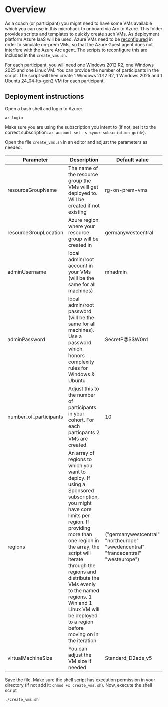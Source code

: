 # Overview
As a coach (or participant) you might need to have some VMs available which you can use in this microhack to onboard via Arc to Azure. This folder provides scripts and templates to quickly create such VMs. As deployment platform Azure IaaS will be used. Azure VMs need to be [reconfigured](https://learn.microsoft.com/en-us/azure/azure-arc/servers/plan-evaluate-on-azure-virtual-machine) in order to simulate on-prem VMs, so that the Azure Guest agent does not interfere with the Azure Arc agent. The scripts to reconfigure this are included in the ```create_vms.sh```. 

For each participant, you will need one Windows 2012 R2, one Windows 2025 and one Linux VM. You can provide the number of participants in the script. The script will then create 1 Windows 2012 R2, 1 Windows 2025 and 1 Ubuntu 24_04-lts-gen2 VM for each participant. 

## Deployment instructions
Open a bash shell and login to Azure:
```shell
az login
```
Make sure you are using the subscription you intent to (if not, set it to the correct subscription: ```az account set -s <your-subscription-guid>```).

Open the file ```create_vms.sh``` in an editor and adjust the parameters as needed.

|Parameter        |Description    |Default value    |
|-----------------      |---------------|------------|
|resourceGroupName      |The name of the resource group the VMs willl get deployed to. Will be created if not existing|rg-on-prem-vms|
|resourceGroupLocation  |Azure region where your resource group will be created in|germanywestcentral|
|adminUsername          |local admin/root account in your VMs (will be the same for all machines)|mhadmin|
|adminPassword          |local admin/root password (will be the same for all machines). Use a password which honors complexity rules for Windows & Ubuntu|SecretP@$$W0rd|
|number_of_participants |Adjust this to the number of participants in your cohort. For each particpants 2 VMs are created|10|
|regions                |An array of regions to which you want to deploy. If using a Sponsored subscription, you might have core limits per region. If providing more than one region in the array, the script will iterate through the regions and distribute the VMs evenly to the named regions. 1 Win and 1 Linux VM will be deployed to a region before moving on in the iteration|("germanywestcentral" "northeurope" "swedencentral" "francecentral" "westeurope")|
|virtualMachineSize     |You can adjust the VM size if needed|Standard_D2ads_v5|

Save the file. Make sure the shell script has execution permission in your directory (if not add it: ```chmod +x create_vms.sh```). Now, execute the shell script
```shell
./create_vms.sh
```

